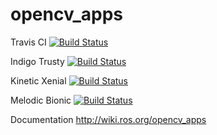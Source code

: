 # opencv_apps
Travis CI [![Build Status](https://travis-ci.org/ros-perception/opencv_apps.svg?branch=indigo)](https://travis-ci.org/ros-perception/opencv_apps)

Indigo Trusty [![Build Status](http://build.ros.org/job/Ibin_uT64__opencv_apps__ubuntu_trusty_amd64__binary/badge/icon)](http://build.ros.org/job/Ibin_uT64__opencv_apps__ubuntu_trusty_amd64__binary/)

Kinetic Xenial [![Build Status](http://build.ros.org/job/Kbin_uX64__opencv_apps__ubuntu_xenial_amd64__binary/badge/icon)](http://build.ros.org/job/Kbin_uX64__opencv_apps__ubuntu_xenial_amd64__binary/)

Melodic Bionic [![Build Status](http://build.ros.org/job/Mbin_uB64__opencv_apps__ubuntu_bionic_amd64__binary/badge/icon)](http://build.ros.org/job/Mbin_uB64__opencv_apps__ubuntu_bionic_amd64__binary/)

Documentation http://wiki.ros.org/opencv_apps
